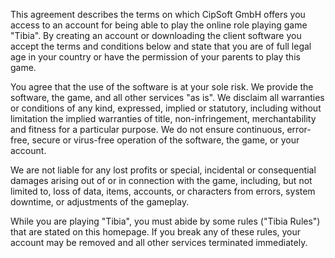 This agreement describes the terms on which CipSoft GmbH offers you access to an account for being able to play the online role playing game "Tibia". By creating an account or downloading the client software you accept the terms and conditions below and state that you are of full legal age in your country or have the permission of your parents to play this game.

You agree that the use of the software is at your sole risk. We provide the software, the game, and all other services "as is". We disclaim all warranties or conditions of any kind, expressed, implied or statutory, including without limitation the implied warranties of title, non-infringement, merchantability and fitness for a particular purpose. We do not ensure continuous, error-free, secure or virus-free operation of the software, the game, or your account.

We are not liable for any lost profits or special, incidental or consequential damages arising out of or in connection with the game, including, but not limited to, loss of data, items, accounts, or characters from errors, system downtime, or adjustments of the gameplay.

While you are playing "Tibia", you must abide by some rules ("Tibia Rules") that are stated on this homepage. If you break any of these rules, your account may be removed and all other services terminated immediately.